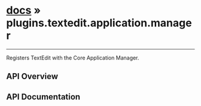 # [docs](index.md) » plugins.textedit.application.manager
---

Registers TextEdit with the Core Application Manager.

## API Overview

## API Documentation

